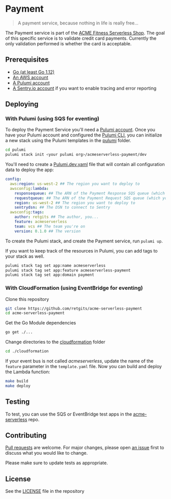 # Payment

> A payment service, because nothing in life is really free...

The Payment service is part of the [ACME Fitness Serverless Shop](https://github.com/retgits/acme-serverless). The goal of this specific service is to validate credit card payments. Currently the only validation performed is whether the card is acceptable.

## Prerequisites

* [Go (at least Go 1.12)](https://golang.org/dl/)
* [An AWS account](https://portal.aws.amazon.com/billing/signup)
* [A Pulumi account](https://app.pulumi.com/signup)
* [A Sentry.io account](https://sentry.io) if you want to enable tracing and error reporting

## Deploying

### With Pulumi (using SQS for eventing)

To deploy the Payment Service you'll need a [Pulumi account](https://app.pulumi.com/signup). Once you have your Pulumi account and configured the [Pulumi CLI](https://www.pulumi.com/docs/get-started/aws/install-pulumi/), you can initialize a new stack using the Pulumi templates in the [pulumi](./pulumi) folder.

```bash
cd pulumi
pulumi stack init <your pulumi org>/acmeserverless-payment/dev
```

You'll need to create a [Pulumi.dev.yaml](./pulumi/Pulumi.dev.yaml) file that will contain all configuration data to deploy the app:

```yaml
config:
  aws:region: us-west-2 ## The region you want to deploy to
  awsconfig:lambda:
    responsequeue: ## The ARN of the Payment Response SQS queue (which you can create using the Pulumi deployment in the acme-serverless repo)
    requestqueue: ## The ARN of the Payment Request SQS queue (which you can create using the Pulumi deployment in the acme-serverless repo)
    region: us-west-2 ## The region you want to deploy to
    sentrydsn: ## The DSN to connect to Sentry
  awsconfig:tags:
    author: retgits ## The author, you...
    feature: acmeserverless
    team: vcs ## The team you're on
    version: 0.1.0 ## The version
```

To create the Pulumi stack, and create the Payment service, run `pulumi up`.

If you want to keep track of the resources in Pulumi, you can add tags to your stack as well.

```bash
pulumi stack tag set app:name acmeserverless
pulumi stack tag set app:feature acmeserverless-payment
pulumi stack tag set app:domain payment
```

### With CloudFormation (using EventBridge for eventing)

Clone this repository

```bash
git clone https://github.com/retgits/acme-serverless-payment
cd acme-serverless-payment
```

Get the Go Module dependencies

```bash
go get ./...
```

Change directories to the [cloudformation](./cloudformation) folder

```bash
cd ./cloudformation
```

If your event bus is not called _acmeserverless_, update the name of the `feature` parameter in the `template.yaml` file. Now you can build and deploy the Lambda function:

```bash
make build
make deploy
```

## Testing

To test, you can use the SQS or EventBridge test apps in the [acme-serverless](https://github.com/retgits/acme-serverless) repo.

## Contributing

[Pull requests](https://github.com/retgits/acme-serverless-payment/pulls) are welcome. For major changes, please open [an issue](https://github.com/retgits/acme-serverless-payment/issues) first to discuss what you would like to change.

Please make sure to update tests as appropriate.

## License

See the [LICENSE](./LICENSE) file in the repository

